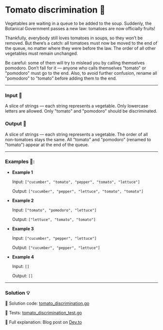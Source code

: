 # Tomato discrimination 🍅

Vegetables are waiting in a queue to be added to the soup.
Suddenly, the Botanical Government passes a new law: tomatoes are now officially fruits!

Thankfully, everybody still loves tomatoes in soups, so they won’t be removed.
But there’s a catch: all tomatoes must now be moved to the end of the queue, no matter where they were before the law. The order of all other vegetables must remain unchanged.

Be careful: some of them will try to mislead you by calling themselves pomodoro.
Don’t fall for it — anyone who calls themselves "tomato" or "pomodoro" must go to the end.
Also, to avoid further confusion, rename all "pomodoro" to "tomato" before adding them to the end.

---

### Input 🥦
A slice of strings — each string represents a vegetable.
Only lowercase letters are allowed.
Only "tomato" and "pomodoro" should be discriminated.

### Output 🥕
A slice of strings — each string represents a vegetable.
The order of all non-tomatoes stays the same.
All "tomato" and "pomodoro" (renamed to "tomato") appear at the end of the queue.

---

### Examples 🥒:

- **Example 1**

    Input: `["cucumber", "tomato", "pepper", "tomato", "lettuce"]`

    Output: `["cucumber", "pepper", "lettuce", "tomato", "tomato"]`

- **Example 2**

    Input: `["tomato", "pomodoro", "lettuce"]`

    Output: `["lettuce", "tomato", "tomato"]`

- **Example 3**

    Input: `["cucumber", "pepper", "lettuce"]`

    Output: `["cucumber", "pepper", "lettuce"]`

- **Example 4**

    Input: `[]`

    Output: `[]`

---

### Solution 💡

🧠 Solution code: [tomato_discrimination.go](./tomato_discrimination.go)

🧪 Tests: [tomato_discrimination_test.go](./tomato_discrimination_test.go)

📖 Full explanation: Blog post on [Dev.to](https://dev.to/asparagos/go-coding-with-asparagos-tomato-discrimination-in-the-soup-queue-4i7)